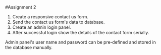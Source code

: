 #Assignment 2

1. Create a responsive contact us form.
2. Send the contact us form's data to database.
3. Create an admin login panel.
4. After successful login show the details of the contact form serially.

Admin panel's user name and password can be pre-defined and stored in the database manually.
